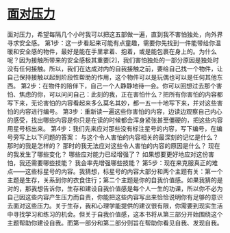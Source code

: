 # [面对压力](https://github.com/platojobs/SFLOG/issues/187)

面对压力，希望每隔几个小时我可以把这五部做一遍，直到我不害怕独处，向外界寻求安全感。
第1步：这一步看起来可能有点童趣，需要你先找到一件能带给你温暖和安全感的物件，最好是能在手里拿着、抱着，或是能包裹在身上的。为什么呢？因为接触所带来的安全感极其重要[2]，我们害怕独处的一部分原因是独处时没有任何接触。所以，我们在达成对内的自我接触之前，要给自己找一个物件，让自己保持接触以起到阶段性帮助的作用，这个物件可以是玩偶也可以是任何其他东西。
第2步：在物件的陪伴下，自己一个人静静地待一会。你可以回想过去那个害怕、焦虑的你，可以问问自己：此刻的我，正在害怕什么？把所有你害怕的内容都写下来，无论害怕的内容看起来多么莫名其妙，都一五一十地写下来，并对这些害怕的内容进行编号。
第3步：重新读一遍这些你害怕的内容，边读边观察自己内心的感受，找出哪些内容是你只是在读的时候都会浑身紧张甚至僵硬的，把这些内容用星号标出来。
第4步：我们先来应对那些没有标注星号的内容，写下编号，在编号旁写上以下问题的答案：
与这个令人害怕的内容相关的最深刻的记忆是什么？
那时的我是怎样的？
那时的我无法应对这些令人害怕的内容的原因是什么？
现在的我发生了哪些变化？
哪些应对能力已经增强了？
如果想要更好地应对这份害怕，我还需要哪些技能？
我会率先增强哪些技能？
第5步：现在来克服真正的难点——这些标星号的内容。我猜想，标星号的内容大部分和两个主题有关：第一个主题是生存，关系到你的衣食住行；第二个主题是你的自我价值感。如果我猜的是对的，那我想告诉你，生存和建设自我价值感是每个人一生的功课，所以你不必为自己因这些内容产生压力而自责，你能把这些内容写出来恰恰说明你有足够的意识去面对这些压力。关于生存，我和心理学能提供的建议很有限，你需要到现实生活中寻找学习和练习的机会。但关于自我价值感，这本书将从第三部分开始围绕这个主题帮助你建设自我。而第一部分和第二部分则旨在帮助你看见自我、发现自我。
